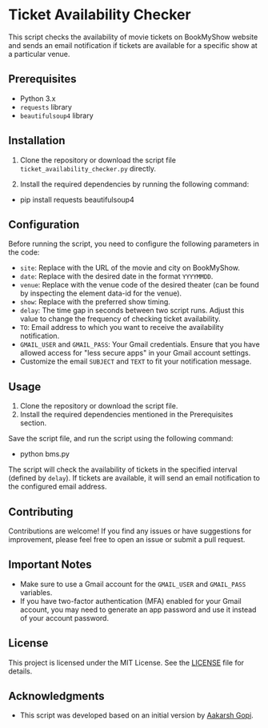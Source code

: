 # Ticket Availability Checker

This script checks the availability of movie tickets on BookMyShow website and sends an email notification if tickets are available for a specific show at a particular venue.

## Prerequisites

- Python 3.x
- `requests` library
- `beautifulsoup4` library

## Installation

1. Clone the repository or download the script file `ticket_availability_checker.py` directly.

2. Install the required dependencies by running the following command:

- pip install requests beautifulsoup4


## Configuration

Before running the script, you need to configure the following parameters in the code:

- `site`: Replace with the URL of the movie and city on BookMyShow.
- `date`: Replace with the desired date in the format `YYYYMMDD`.
- `venue`: Replace with the venue code of the desired theater (can be found by inspecting the element data-id for the venue).
- `show`: Replace with the preferred show timing.
- `delay`: The time gap in seconds between two script runs. Adjust this value to change the frequency of checking ticket availability.
- `TO`: Email address to which you want to receive the availability notification.
- `GMAIL_USER` and `GMAIL_PASS`: Your Gmail credentials. Ensure that you have allowed access for "less secure apps" in your Gmail account settings.
- Customize the email `SUBJECT` and `TEXT` to fit your notification message.


## Usage

1. Clone the repository or download the script file.
2. Install the required dependencies mentioned in the Prerequisites section.

Save the script file, and run the script using the following command:

- python bms.py

The script will check the availability of tickets in the specified interval (defined by `delay`). If tickets are available, it will send an email notification to the configured email address.

## Contributing

Contributions are welcome! If you find any issues or have suggestions for improvement, please feel free to open an issue or submit a pull request.

## Important Notes

- Make sure to use a Gmail account for the `GMAIL_USER` and `GMAIL_PASS` variables.
- If you have two-factor authentication (MFA) enabled for your Gmail account, you may need to generate an app password and use it instead of your account password.

## License

This project is licensed under the MIT License. See the [LICENSE](LICENSE) file for details.

## Acknowledgments

- This script was developed based on an initial version by [Aakarsh Gopi](https://github.com/aakarshg).
